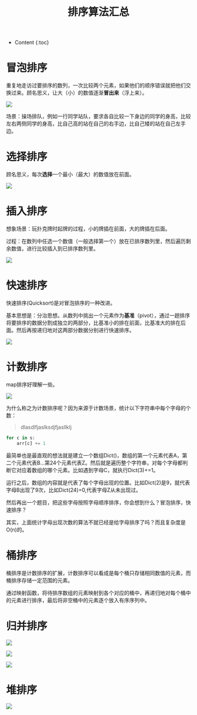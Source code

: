 ﻿---
layout:		post
category:	"program"
title:		"排序算法汇总"
tags:		[]
---
- Content
{:toc}
# 冒泡排序

​	重复地走访过要排序的数列，一次比较两个元素，如果他们的顺序错误就把他们交换过来。顾名思义，让大（小）的数值逐渐**冒出来**（浮上来）。

![](https://img.liuhu.me/2020/08/bubble-sort.gif)

​	场景：操场排队，例如一行同学站队，要求各自比较一下身边的同学的身高，比较左右两侧同学的身高，比自己高的站在自己的右手边，比自己矮的站在自己左手边。



# 选择排序

顾名思义，每次**选择**一个最小（最大）的数值放在前面。

![](https://img.liuhu.me/2020/08/selection-sort.gif)



# 插入排序

想象场景：玩扑克牌时起牌的过程，小的牌插在前面，大的牌插在后面。

过程：在数列中任选一个数值（一般选择第一个）放在已排序数列里，然后遍历剩余数值，进行比较插入到已排序数列里。

![](https://img.liuhu.me/2020/08/insertion-sort.gif)

# 快速排序

快速排序(Quicksort)是对冒泡排序的一种改进。

基本思想是：分治思想。从数列中挑出一个元素作为**基准**（pivot），通过一趟排序将要排序的数据分割成独立的两部分，比基准小的排在前面，比基准大的排在后面。然后再按递归地对这两部分数据分别进行快速排序。

![](https://img.liuhu.me/2020/08/quick-sort.gif)

# 计数排序

map排序好理解一些。

![](https://img-blog.csdnimg.cn/20190508194357496.gif)

为什么称之为计数排序呢？因为来源于计数场景，统计以下字符串中每个字母的个数：

> dlasdlfjaslksdjfjasllklj

```python
for c in s:
	arr[c] += 1
```

最简单也是最直观的想法就是建立一个数组Dict()，数组的第一个元素代表A，第二个元素代表B...第24个元素代表Z。然后就是遍历整个字符串，对每个字母都判断它对应着数组的哪个元素。比如遇到字母C，就执行Dict(3)+=1。



运行之后，数组的内容就是代表了每个字母出现的位置。比如Dict(2)是9，就代表字母B出现了9次，比如Dict(24)=0,代表字母Z从未出现过。

然后再出一个题目，把这些字母按照字母顺序排序，你会想到什么？冒泡排序，快速排序？

其实，上面统计字母出现次数的算法不就已经是给字母排序了吗？而且复杂度是O(n)的。



# 桶排序

​	桶排序是计数排序的扩展，计数排序可以看成是每个桶只存储相同数值的元素，而桶排序存储一定范围的元素。

​	通过映射函数，将待排序数组的元素映射到各个对应的桶中，再递归地对每个桶中的元素进行排序，最后将非空桶中的元素逐个放入有序序列中。



# 归并排序



![](https://upload.wikimedia.org/wikipedia/commons/c/cc/Merge-sort-example-300px.gif)

![](https://img.liuhu.me/2020/08/merge-sort.gif)

![](https://pic4.zhimg.com/80/v2-2958d4f3d9dd9156f1b5dca6788fe8a7_720w.jpg)



# 堆排序

![](https://img.liuhu.me/2020/08/heap-sort.gif)